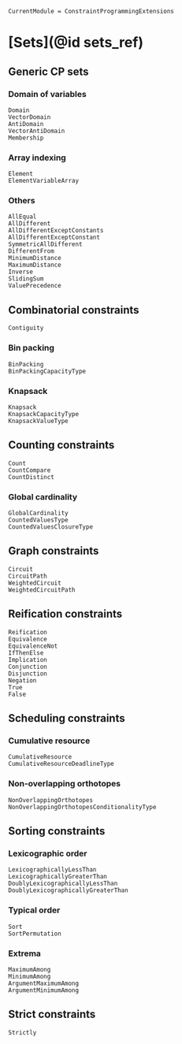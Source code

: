 ```@meta
CurrentModule = ConstraintProgrammingExtensions
```

# [Sets](@id sets_ref)

## Generic CP sets

### Domain of variables

```@docs
Domain
VectorDomain
AntiDomain
VectorAntiDomain
Membership
```

### Array indexing

```@docs
Element
ElementVariableArray
```

### Others

```@docs
AllEqual
AllDifferent
AllDifferentExceptConstants
AllDifferentExceptConstant
SymmetricAllDifferent
DifferentFrom
MinimumDistance
MaximumDistance
Inverse
SlidingSum
ValuePrecedence
```

## Combinatorial constraints

```@docs
Contiguity
```

### Bin packing

```@docs
BinPacking
BinPackingCapacityType
```

### Knapsack

```@docs
Knapsack
KnapsackCapacityType
KnapsackValueType
```

## Counting constraints

```@docs
Count
CountCompare
CountDistinct
```

### Global cardinality

```@docs
GlobalCardinality
CountedValuesType
CountedValuesClosureType
```

## Graph constraints

```@docs
Circuit
CircuitPath
WeightedCircuit
WeightedCircuitPath
```

## Reification constraints

```@docs
Reification
Equivalence
EquivalenceNot
IfThenElse
Implication
Conjunction
Disjunction
Negation
True
False
```

## Scheduling constraints

### Cumulative resource 

```@docs
CumulativeResource
CumulativeResourceDeadlineType
```

### Non-overlapping orthotopes

```@docs
NonOverlappingOrthotopes
NonOverlappingOrthotopesConditionalityType
```

## Sorting constraints

### Lexicographic order

```@docs
LexicographicallyLessThan
LexicographicallyGreaterThan
DoublyLexicographicallyLessThan
DoublyLexicographicallyGreaterThan
```

### Typical order

```@docs
Sort
SortPermutation
```

### Extrema

```@docs
MaximumAmong
MinimumAmong
ArgumentMaximumAmong
ArgumentMinimumAmong
```

## Strict constraints

```@docs
Strictly
```
